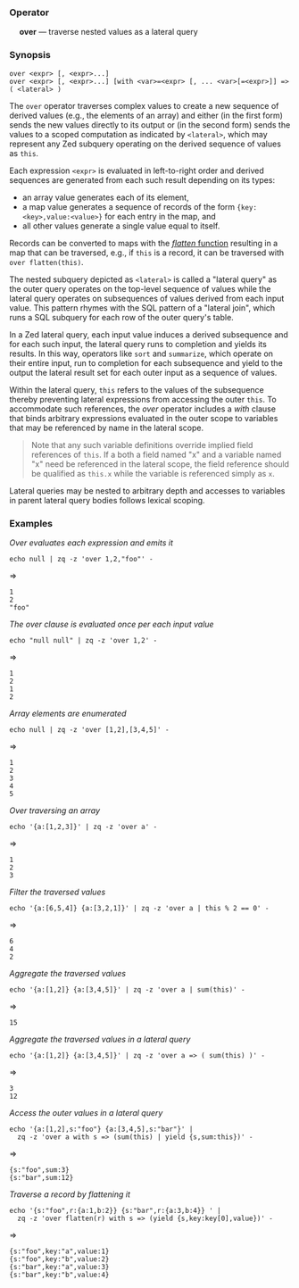 ### Operator

&emsp; **over** &mdash; traverse nested values as a lateral query

### Synopsis

```
over <expr> [, <expr>...]
over <expr> [, <expr>...] [with <var>=<expr> [, ... <var>[=<expr>]] => ( <lateral> )
```
The `over` operator traverses complex values to create a new sequence
of derived values (e.g., the elements of an array) and either
(in the first form) sends the new values directly to its output or
(in the second form) sends the values to a scoped computation as indicated
by `<lateral>`, which may represent any Zed subquery operating on the
derived sequence of values as `this`.

Each expression `<expr>` is evaluated in left-to-right order and derived sequences are
generated from each such result depending on its types:
* an array value generates each of its element,
* a map value generates a sequence of records of the form `{key:<key>,value:<value>}` for each
entry in the map, and
* all other values generate a single value equal to itself.

Records can be converted to maps with the [_flatten_ function](../functions/flatten.md)
resulting in a map that can be traversed,
e.g., if `this` is a record, it can be traversed with `over flatten(this)`.

The nested subquery depicted as `<lateral>` is called a "lateral query" as the
outer query operates on the top-level sequence of values while the lateral
query operates on subsequences of values derived from each input value.
This pattern rhymes with the SQL pattern of a "lateral join", which runs a
SQL subquery for each row of the outer query's table.

In a Zed lateral query, each input value induces a derived subsequence and
for each such input, the lateral query runs to completion and yields its results.
In this way, operators like `sort` and `summarize`, which operate on their
entire input, run to completion for each subsequence and yield to the output the
lateral result set for each outer input as a sequence of values.

Within the lateral query, `this` refers to the values of the subsequence thereby
preventing lateral expressions from accessing the outer `this`.
To accommodate such references, the _over_ operator includes a _with_ clause
that binds arbitrary expressions evaluated in the outer scope
to variables that may be referenced by name in the lateral scope.

> Note that any such variable definitions override implied field references
> of `this`.  If a both a field named "x" and a variable named "x" need be
> referenced in the lateral scope, the field reference should be qualified as `this.x`
> while the variable is referenced simply as `x`.

Lateral queries may be nested to arbitrary depth and accesses to variables
in parent lateral query bodies follows lexical scoping.

### Examples

_Over evaluates each expression and emits it_
```mdtest-command
echo null | zq -z 'over 1,2,"foo"' -
```
=>
```mdtest-output
1
2
"foo"
```
_The over clause is evaluated once per each input value_
```mdtest-command
echo "null null" | zq -z 'over 1,2' -
```
=>
```mdtest-output
1
2
1
2
```
_Array elements are enumerated_
```mdtest-command
echo null | zq -z 'over [1,2],[3,4,5]' -
```
=>
```mdtest-output
1
2
3
4
5
```
_Over traversing an array_
```mdtest-command
echo '{a:[1,2,3]}' | zq -z 'over a' -
```
=>
```mdtest-output
1
2
3
```
_Filter the traversed values_

```mdtest-command
echo '{a:[6,5,4]} {a:[3,2,1]}' | zq -z 'over a | this % 2 == 0' -
```
=>
```mdtest-output
6
4
2
```
_Aggregate the traversed values_

```mdtest-command
echo '{a:[1,2]} {a:[3,4,5]}' | zq -z 'over a | sum(this)' -
```
=>
```mdtest-output
15
```
_Aggregate the traversed values in a lateral query_
```mdtest-command
echo '{a:[1,2]} {a:[3,4,5]}' | zq -z 'over a => ( sum(this) )' -
```
=>
```mdtest-output
3
12
```
_Access the outer values in a lateral query_
```mdtest-command
echo '{a:[1,2],s:"foo"} {a:[3,4,5],s:"bar"}' |
  zq -z 'over a with s => (sum(this) | yield {s,sum:this})' -
```
=>
```mdtest-output
{s:"foo",sum:3}
{s:"bar",sum:12}
```
_Traverse a record by flattening it_
```mdtest-command
echo '{s:"foo",r:{a:1,b:2}} {s:"bar",r:{a:3,b:4}} ' |
  zq -z 'over flatten(r) with s => (yield {s,key:key[0],value})' -
```
=>
```mdtest-output
{s:"foo",key:"a",value:1}
{s:"foo",key:"b",value:2}
{s:"bar",key:"a",value:3}
{s:"bar",key:"b",value:4}
```
